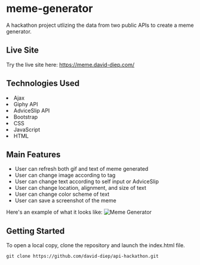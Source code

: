 # meme-generator
A hackathon project utlizing the data from two public APIs to create a meme generator.

## Live Site
Try the live site here: https://meme.david-diep.com/  

## Technologies Used
<li>Ajax</li>
<li>Giphy API</li>
<li>AdviceSlip API</li>
<li>Bootstrap</li>
<li>CSS</li>
<li>JavaScript</li>
<li>HTML</li>

## Main Features

- User can refresh both gif and text of meme generated
- User can change image according to tag
- User can change text according to self input or AdviceSlip
- User can change location, alignment, and size of text
- User can change color scheme of text
- User can save a screenshot of the meme

Here's an example of what it looks like: ![Meme Generator](https://i.imgur.com/eQAzHl2.png "Meme Generator")

## Getting Started
To open a local copy, clone the repository and launch the index.html file.

  ```git clone https://github.com/david-diep/api-hackathon.git```
